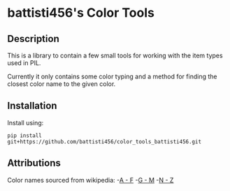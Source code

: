 # battisti456's Color Tools

## Description

This is a library to contain a few small tools for working with the item types used in PIL.

Currently it only contains some color typing and a method for finding the closest color name to the given color.

## Installation

Install using:

```terminal
pip install git+https://github.com/battisti456/color_tools_battisti456.git
```

## Attributions

Color names sourced from wikipedia:
 -[A - F]( https://en.wikipedia.org/wiki/List_of_colors:_A%E2%80%93F )
 -[G - M]( https://en.wikipedia.org/wiki/List_of_colors:_G%E2%80%93M )
 -[N - Z]( https://en.wikipedia.org/wiki/List_of_colors:_N%E2%80%93Z )
